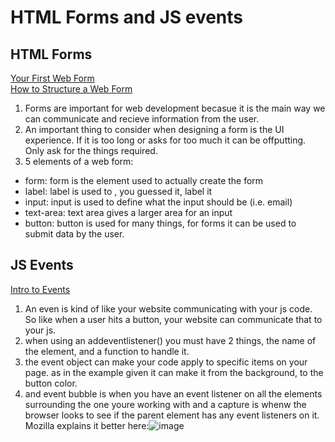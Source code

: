 # HTML Forms and JS events 

## HTML Forms
[Your First Web Form](https://developer.mozilla.org/en-US/docs/Learn/Forms/Your_first_form)         
[How to Structure a Web Form](https://developer.mozilla.org/en-US/docs/Learn/Forms/How_to_structure_a_web_form)

1. Forms are important for web development becasue it is the main way we can communicate and recieve information from the user.
2. An important thing to consider when designing a form is the UI experience. If it is too long or asks for too much it can be offputting. Only ask for the things required.
3. 5 elements of a web form:
  - form: form is the element used to actually create the form
  - label: label is used to , you guessed it, label it
  - input: input is used to define what the input should be (i.e. email)
  - text-area: text area gives a larger area for an input
  - button: button is used for many things, for forms it can be used to submit data by the user.

## JS Events
[Intro to Events](https://developer.mozilla.org/en-US/docs/Learn/JavaScript/Building_blocks/Events)

1. An even is kind of like your website communicating with your js code. So like when a user hits a button, your website can communicate that to your js.
2. when using an addeventlistener() you must have 2 things, the name of the element, and a function to handle it.
3. the event object can make your code apply to specific items on your page. as in the example given it can make it from the background, to the button color.
4. and event bubble is when you have an event listener on all the elements surrounding the one youre working with and a capture is whenw the browser looks to see if the parent element has any event listeners on it. Mozilla explains it better here:![image](https://user-images.githubusercontent.com/108432978/195640212-1ced8d02-c87d-4df0-91e2-1a228608cd62.png)
